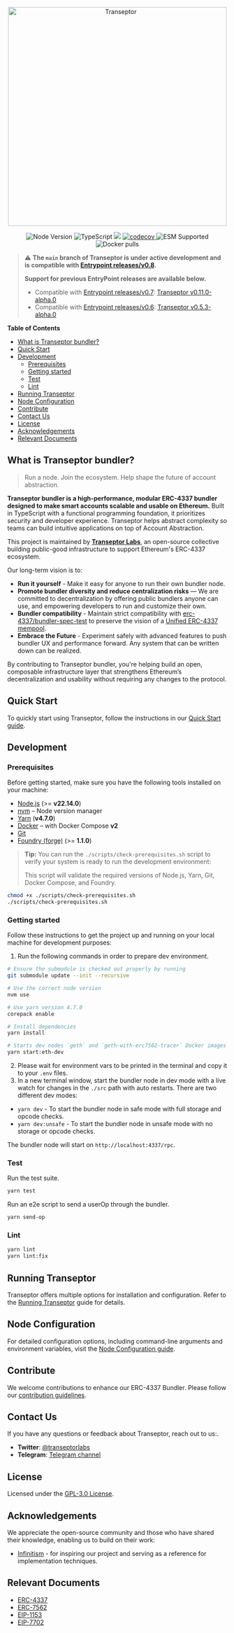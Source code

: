 <p align="center">
  <a href="https://docs.transeptor.io/bundler">
    <img width="500" title="Transeptor" src='https://docs.transeptor.io/img/brand/transeptor.png' />
  </a>
</p>

<p align="center">
  <img src="https://img.shields.io/badge/node-22.14.0-green" alt="Node Version">
  <img src="https://badgen.net/badge/-/TypeScript?icon=typescript&label&labelColor=blue&color=555555" alt="TypeScript">
  <img src="https://github.com/transeptorlabs/transeptor-bundler/actions/workflows/main.yml/badge.svg?branch=main">
  <a href="https://app.codecov.io/gh/transeptorlabs/transeptor-bundler">
    <img src="https://img.shields.io/codecov/c/github/transeptorlabs/transeptor-bundler.svg?style=flat-square" alt="codecov">
  </a>
  <img src="https://img.shields.io/badge/ESM-supported-brightgreen" alt="ESM Supported">
  <img src="https://img.shields.io/docker/pulls/transeptorlabs/bundler" alt="Docker pulls">
</p>

> :warning: **The `main` branch of Transeptor is under active development and is compatible with [Entrypoint releases/v0.8](https://github.com/eth-infinitism/account-abstraction/tree/releases/v0.8).**
>
> **Support for previous EntryPoint releases are available below.**
>
> - Compatible with [Entrypoint releases/v0.7](https://github.com/eth-infinitism/account-abstraction/tree/releases/v0.7): [Transeptor v0.11.0-alpha.0](https://github.com/transeptorlabs/transeptor-bundler/tree/v0.11.0-alpha.0)
> - Compatible with [Entrypoint releases/v0.6](https://github.com/eth-infinitism/account-abstraction/tree/releases/v0.6): [Transeptor v0.5.3-alpha.0](https://github.com/transeptorlabs/transeptor-bundler/tree/v0.5.3-alpha.0)

**Table of Contents**

<!--TOC-->

- [What is Transeptor bundler?](#what-is-transeptor-bundler)
- [Quick Start](#quick-start)
- [Development](#development)
  - [Prerequisites](#prerequisites)
  - [Getting started](#getting-started)
  - [Test](#test)
  - [Lint](#lint)
- [Running Transeptor](#running-transeptor)
- [Node Configuration](#node-configuration)
- [Contribute](#contribute)
- [Contact Us](#contact-us)
- [License](#license)
- [Acknowledgements](#acknowledgements)
- [Relevant Documents](#relevant-documents)

<!--TOC-->

## What is Transeptor bundler?

> Run a node. Join the ecosystem. Help shape the future of account abstraction.

**Transeptor bundler is a high-performance, modular ERC-4337 bundler designed to make smart accounts scalable and usable on Ethereum.** Built in TypeScript with a functional programming foundation, it prioritizes security and developer experience. Transeptor helps abstract complexity so teams can build intuitive applications on top of Account Abstraction.

This project is maintained by **[Transeptor Labs](https://transeptorlabs.io/)**, an open-source collective building public-good infrastructure to support Ethereum's ERC-4337 ecosystem.

Our long-term vision is to:

- **Run it yourself** - Make it easy for anyone to run their own bundler node.
- **Promote bundler diversity and reduce centralization risks** — We are committed to decentralization by offering public bundlers anyone can use, and empowering developers to run and customize their own.
- **Bundler compatibility** - Maintain strict compatibility with [erc-4337/bundler-spec-test](https://bundlers.erc4337.io/) to preserve the vision of a [Unified ERC-4337 mempool](https://notes.ethereum.org/@yoav/unified-erc-4337-mempool).
- **Embrace the Future** - Experiment safely with advanced features to push bundler UX and performance forward. Any system that can be written down can be realized.

By contributing to Transeptor bundler, you're helping build an open, composable infrastructure layer that strengthens Ethereum’s decentralization and usability without requiring any changes to the protocol.

## Quick Start

To quickly start using Transeptor, follow the instructions in our [Quick Start guide](https://docs.transeptor.io/bundler/get-started#quick-start).

## Development

### Prerequisites

Before getting started, make sure you have the following tools installed on your machine:

- [Node.js](https://nodejs.org/) (>= **v22.14.0**)
- [nvm](https://github.com/nvm-sh/nvm) – Node version manager
- [Yarn](https://classic.yarnpkg.com/lang/en/) (**v4.7.0**)
- [Docker](https://docs.docker.com/compose/install/) – with Docker Compose **v2**
- [Git](https://git-scm.com/)
- [Foundry (forge)](https://getfoundry.sh/introduction/installation) (>= **1.1.0**)

> **Tip:** You can run the `./scripts/check-prerequisites.sh` script to verify your system is ready to run the development environment:
>
> This script will validate the required versions of Node.js, Yarn, Git, Docker Compose, and Foundry.

```bash
chmod +x ./scripts/check-prerequisites.sh
./scripts/check-prerequisites.sh
```

### Getting started

Follow these instructions to get the project up and running on your local machine for development purposes:

1. Run the following commands in order to prepare dev environment.

```bash
# Ensure the submodule is checked out properly by running
git submodule update --init --recursive

# Use the correct node version
nvm use

# Use yarn version 4.7.0
corepack enable

# Install dependencies
yarn install

# Starts dev nodes `geth` and `geth-with-erc7562-tracer` Docker images and deploys entrypoint contract to the 1337 network.
yarn start:eth-dev
```

2. Please wait for environment vars to be printed in the terminal and copy it to your `.env` files.
3. In a new terminal window, start the bundler node in dev mode with a live watch for changes in the `./src` path with auto restarts. There are two different dev modes:

- `yarn dev` - To start the bundler node in safe mode with full storage and opcode checks.
- `yarn dev:unsafe` - To start the bundler node in unsafe mode with no storage or opcode checks.

The bundler node will start on `http://localhost:4337/rpc`.

### Test

Run the test suite.

```bash
yarn test
```

Run an e2e script to send a userOp through the bundler.

```bash
yarn send-op
```

### Lint

```bash
yarn lint
yarn lint:fix
```

## Running Transeptor

Transeptor offers multiple options for installation and configuration. Refer to the [Running Transeptor](https://github.com/transeptorlabs/transeptor-bundler/blob/main/docs/running-transeptor.md) guide for details.

## Node Configuration

For detailed configuration options, including command-line arguments and environment variables, visit the [Node Configuration guide](https://github.com/transeptorlabs/transeptor-bundler/blob/main/docs/node-configuration.md).

## Contribute

We welcome contributions to enhance our ERC-4337 Bundler. Please follow our [contribution guidelines](https://github.com/transeptorlabs/transeptor-bundler/blob/main/CONTRIBUTING.md).

## Contact Us

If you have any questions or feedback about Transeptor, reach out to us:.

- **Twitter**: [@transeptorlabs](https://twitter.com/transeptorlabs)
- **Telegram**: [Telegram channel](https://t.me/+eUGda3KIND4zMjRh)

## License

Licensed under the [GPL-3.0 License](https://github.com/transeptorlabs/transeptor-bundler/blob/main/LICENSE).

## Acknowledgements

We appreciate the open-source community and those who have shared their knowledge, enabling us to build on their work:

- [Infinitism](https://github.com/eth-infinitism/bundler) - for inspiring our project and serving as a reference for implementation techniques.

## Relevant Documents

- [ERC-4337](https://eips.ethereum.org/EIPS/eip-4337)
- [ERC-7562](https://eips.ethereum.org/EIPS/eip-7562)
- [EIP-1153](https://eips.ethereum.org/EIPS/eip-1153)
- [EIP-7702](https://eips.ethereum.org/EIPS/eip-7702)
